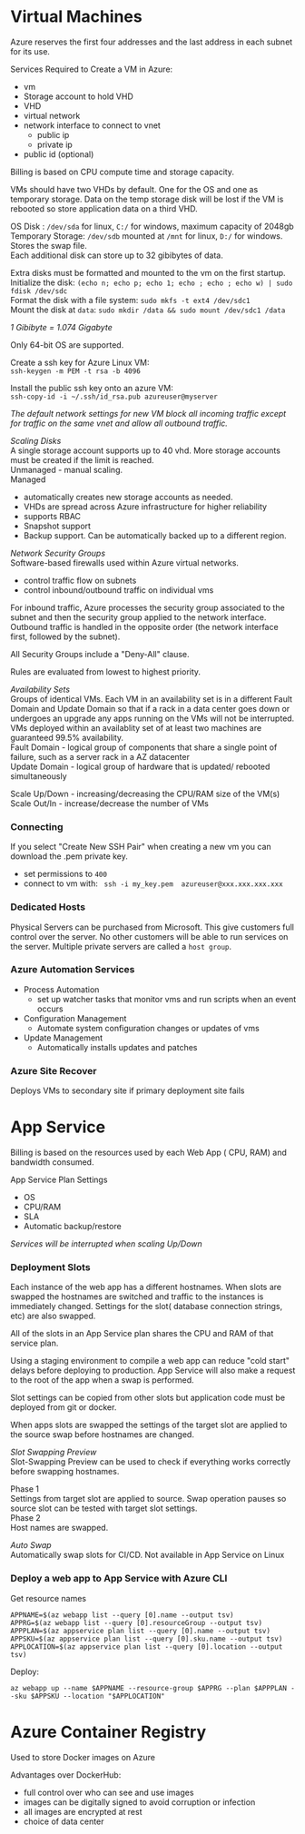 # Virtual Machines

Azure reserves the first four addresses and the last address in each subnet for its use.  

Services Required to Create a VM in Azure:  
- vm
- Storage account to hold VHD
- VHD
- virtual network
- network interface to connect to vnet
    - public ip
    - private ip
- public id (optional)

Billing is based on CPU compute time and storage capacity.  

VMs should have two VHDs by default. One for the OS and one as temporary storage. Data on the temp  storage disk will be lost if the VM is rebooted so store application data on a third VHD.  

OS Disk : `/dev/sda` for linux, `C:/` for windows, maximum capacity of 2048gb   
Temporary Storage: `/dev/sdb` mounted at `/mnt` for linux, `D:/` for windows. Stores the swap file.  
Each additional disk can store up to 32 gibibytes of data.  

Extra disks must be formatted and mounted to the vm on the first startup.  
Initialize the disk: `(echo n; echo p; echo 1; echo ; echo ; echo w) | sudo fdisk /dev/sdc`  
Format the disk with a file system: `sudo mkfs -t ext4 /dev/sdc1`  
Mount the disk at `data`: `sudo mkdir /data && sudo mount /dev/sdc1 /data`  

*1 Gibibyte = 1.074 Gigabyte*  

Only 64-bit OS are supported.  

Create a ssh key for Azure Linux VM:  
`ssh-keygen -m PEM -t rsa -b 4096`  

Install the public ssh key onto an azure VM:  
`ssh-copy-id -i ~/.ssh/id_rsa.pub azureuser@myserver`  

*The default network settings for new VM block all incoming traffic except for traffic on the same vnet and allow all outbound traffic.*  


*Scaling Disks*  
A single storage account supports up to 40 vhd. More storage accounts must be created if the limit is reached.  
Unmanaged -  manual scaling.  
Managed 
- automatically creates new storage accounts as needed.  
- VHDs are spread across Azure infrastructure for higher reliability
- supports RBAC 
- Snapshot support
- Backup support. Can be automatically backed up to a different region.

*Network Security Groups*  
Software-based firewalls used within Azure virtual networks.  
- control traffic flow on subnets
- control inbound/outbound traffic on individual vms

For inbound traffic, Azure processes the security group associated to the subnet and then the security group applied to the network interface. Outbound traffic is handled in the opposite order (the network interface first, followed by the subnet).  

All Security Groups include a "Deny-All" clause.  

Rules are evaluated from lowest to highest priority.  


*Availability Sets*  
Groups of identical VMs. Each VM in an availability set is in a different Fault Domain and Update Domain so that if a rack in a data center goes down or undergoes an upgrade any apps running on the VMs will not be interrupted.  
VMs deployed within an availablity set of at least two machines are guaranteed 99.5%  availability.  
Fault Domain - logical group of components that share a single point of failure, such as a server rack in a AZ datacenter  
Update Domain - logical group of hardware that is updated/ rebooted simultaneously  

Scale Up/Down - increasing/decreasing the CPU/RAM size of the VM(s)  
Scale Out/In - increase/decrease the number of VMs  

### Connecting
If you select "Create New SSH Pair" when creating a new vm you can download the .pem private key.  
- set permissions to `400`
- connect to vm with: ` ssh -i my_key.pem  azureuser@xxx.xxx.xxx.xxx`

### Dedicated Hosts
Physical Servers can be purchased from Microsoft. This give customers full control over the server. No other customers will be able to run services on the server. Multiple private servers are called a `host group`.

### Azure Automation Services
- Process Automation
    - set up watcher tasks that monitor vms and run scripts when an event occurs
- Configuration Management
    - Automate system configuration changes or updates of vms
- Update Management
    - Automatically installs updates and patches


### Azure Site Recover
Deploys VMs to secondary site if primary deployment site fails


# App Service   
Billing is based on the resources used by each Web App ( CPU, RAM) and bandwidth consumed.  

App Service Plan Settings
- OS
- CPU/RAM
- SLA
- Automatic backup/restore

*Services will be interrupted when scaling Up/Down*  

### Deployment Slots
Each instance of the web app has a different hostnames. When  slots are swapped the hostnames are switched and traffic to the instances is immediately changed. Settings for the slot( database connection strings, etc) are also swapped.  

All of the slots in an App Service plan shares the CPU and RAM of that service plan.  

Using a staging environment to compile a web app can reduce "cold start" delays before deploying to production. App Service will also make a request to the root of the app when a swap is performed.  

Slot settings can be copied from other slots but application code must be deployed from git or docker.  

When apps slots are swapped the settings of the target slot are applied to the source swap before hostnames are changed.  

*Slot Swapping Preview*  
Slot-Swapping Preview can be used to check if everything works correctly before swapping hostnames.

Phase 1  
Settings from target slot are applied to source. Swap operation pauses so source slot can be tested with target slot settings.  
Phase 2  
Host names are swapped.


*Auto Swap*  
Automatically swap slots for CI/CD. Not available in App Service on Linux  




### Deploy a web app to App Service with Azure CLI  
Get resource names  
```
APPNAME=$(az webapp list --query [0].name --output tsv)
APPRG=$(az webapp list --query [0].resourceGroup --output tsv)
APPPLAN=$(az appservice plan list --query [0].name --output tsv)
APPSKU=$(az appservice plan list --query [0].sku.name --output tsv)
APPLOCATION=$(az appservice plan list --query [0].location --output tsv)
```

Deploy:  
```
az webapp up --name $APPNAME --resource-group $APPRG --plan $APPPLAN --sku $APPSKU --location "$APPLOCATION"
```

# Azure Container Registry
Used to store Docker images on Azure

Advantages over DockerHub:
- full control over who can see and use images
- images can be digitally signed to avoid corruption or infection
- all images are encrypted at rest
- choice of data center
